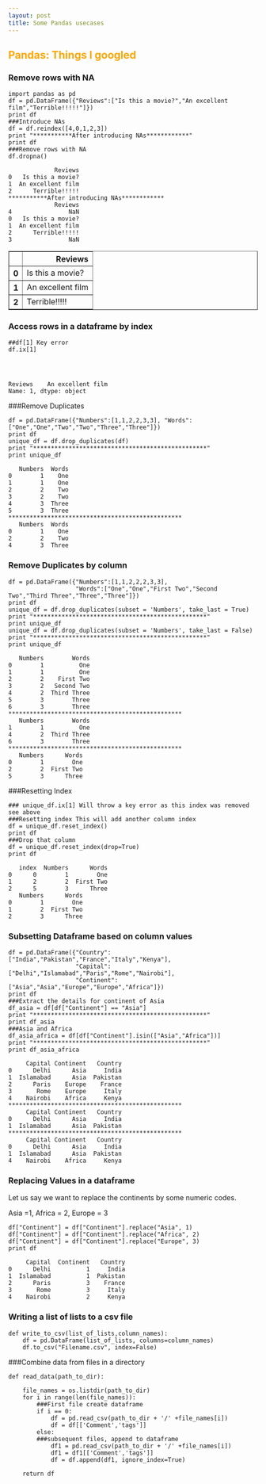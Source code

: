 ```yaml
---
layout: post
title: Some Pandas usecases 
---
```



## <span style="color:Orange; ">Pandas: Things I googled</span>

### Remove rows with NA


    import pandas as pd
    df = pd.DataFrame({"Reviews":["Is this a movie?","An excellent film","Terrible!!!!!"]})
    print df
    ###Introduce NAs
    df = df.reindex([4,0,1,2,3])
    print "***********After introducing NAs************"
    print df
    ###Remove rows with NA
    df.dropna()

                 Reviews
    0   Is this a movie?
    1  An excellent film
    2      Terrible!!!!!
    ***********After introducing NAs************
                 Reviews
    4                NaN
    0   Is this a movie?
    1  An excellent film
    2      Terrible!!!!!
    3                NaN





<div>
<table border="1" class="dataframe">
  <thead>
    <tr style="text-align: right;">
      <th></th>
      <th>Reviews</th>
    </tr>
  </thead>
  <tbody>
    <tr>
      <th>0</th>
      <td>Is this a movie?</td>
    </tr>
    <tr>
      <th>1</th>
      <td>An excellent film</td>
    </tr>
    <tr>
      <th>2</th>
      <td>Terrible!!!!!</td>
    </tr>
  </tbody>
</table>
</div>



### Access rows in a dataframe by index


    ##df[1] Key error
    df.ix[1]




    Reviews    An excellent film
    Name: 1, dtype: object



###Remove Duplicates


    df = pd.DataFrame({"Numbers":[1,1,2,2,3,3], "Words":["One","One","Two","Two","Three","Three"]})
    print df
    unique_df = df.drop_duplicates(df)
    print "*************************************************"
    print unique_df

       Numbers  Words
    0        1    One
    1        1    One
    2        2    Two
    3        2    Two
    4        3  Three
    5        3  Three
    *************************************************
       Numbers  Words
    0        1    One
    2        2    Two
    4        3  Three


### Remove Duplicates by column


    df = pd.DataFrame({"Numbers":[1,1,2,2,2,3,3],
                       "Words":["One","One","First Two","Second Two","Third Three","Three","Three"]})
    print df
    unique_df = df.drop_duplicates(subset = 'Numbers', take_last = True)
    print "*************************************************"
    print unique_df
    unique_df = df.drop_duplicates(subset = 'Numbers', take_last = False)
    print "*************************************************"
    print unique_df

       Numbers        Words
    0        1          One
    1        1          One
    2        2    First Two
    3        2   Second Two
    4        2  Third Three
    5        3        Three
    6        3        Three
    *************************************************
       Numbers        Words
    1        1          One
    4        2  Third Three
    6        3        Three
    *************************************************
       Numbers      Words
    0        1        One
    2        2  First Two
    5        3      Three


###Resetting Index


    ### unique_df.ix[1] Will throw a key error as this index was removed see above
    ###Resetting index This will add another column index
    df = unique_df.reset_index()
    print df
    ###Drop that column
    df = unique_df.reset_index(drop=True)
    print df

       index  Numbers      Words
    0      0        1        One
    1      2        2  First Two
    2      5        3      Three
       Numbers      Words
    0        1        One
    1        2  First Two
    2        3      Three


### Subsetting Dataframe based on column values


    df = pd.DataFrame({"Country":["India","Pakistan","France","Italy","Kenya"],
                       "Capital":["Delhi","Islamabad","Paris","Rome","Nairobi"],
                       "Continent": ["Asia","Asia","Europe","Europe","Africa"]})
    print df
    ###Extract the details for continent of Asia
    df_asia = df[df["Continent"] == "Asia"]
    print "*************************************************"
    print df_asia
    ###Asia and Africa
    df_asia_africa = df[df["Continent"].isin(["Asia","Africa"])]
    print "*************************************************"
    print df_asia_africa

         Capital Continent   Country
    0      Delhi      Asia     India
    1  Islamabad      Asia  Pakistan
    2      Paris    Europe    France
    3       Rome    Europe     Italy
    4    Nairobi    Africa     Kenya
    *************************************************
         Capital Continent   Country
    0      Delhi      Asia     India
    1  Islamabad      Asia  Pakistan
    *************************************************
         Capital Continent   Country
    0      Delhi      Asia     India
    1  Islamabad      Asia  Pakistan
    4    Nairobi    Africa     Kenya


### Replacing Values in a dataframe
Let us say we want to replace the continents by some numeric codes.   


Asia =1, Africa = 2, Europe = 3


    df["Continent"] = df["Continent"].replace("Asia", 1)
    df["Continent"] = df["Continent"].replace("Africa", 2)
    df["Continent"] = df["Continent"].replace("Europe", 3)
    print df

         Capital  Continent   Country
    0      Delhi          1     India
    1  Islamabad          1  Pakistan
    2      Paris          3    France
    3       Rome          3     Italy
    4    Nairobi          2     Kenya


### Writing a list of lists to a csv file


    def write_to_csv(list_of_lists,column_names):
        df = pd.DataFrame(list_of_lists, columns=column_names)
        df.to_csv("Filename.csv", index=False)

###Combine data from files in a directory


    def read_data(path_to_dir):
    
        file_names = os.listdir(path_to_dir)
        for i in range(len(file_names)):
            ###First file create dataframe
            if i == 0:
                df = pd.read_csv(path_to_dir + '/' +file_names[i])
                df = df[['Comment','tags']]
            else:
            ###subsequent files, append to dataframe
                df1 = pd.read_csv(path_to_dir + '/' +file_names[i])
                df1 = df1[['Comment','tags']]
                df = df.append(df1, ignore_index=True)
    
        return df
